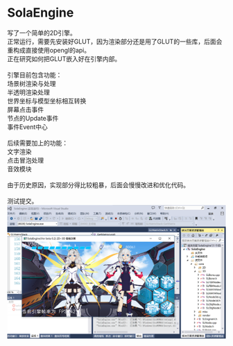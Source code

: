 ﻿# SolaEngine
写了一个简单的2D引擎。</br>
正常运行，需要先安装好GLUT，因为渲染部分还是用了GLUT的一些库，后面会重构成直接使用opengl的api。</br>
正在研究如何把GLUT嵌入好在引擎内部。</br>
</br>
引擎目前包含功能：</br>
	场景树渲染与处理</br>
	半透明渲染处理</br>
	世界坐标与模型坐标相互转换</br>
	屏幕点击事件</br>
	节点的Update事件</br>
	事件Event中心</br>
</br>
后续需要加上的功能：</br>
	文字渲染</br>
	点击冒泡处理</br>
	音效模块</br>
</br>
由于历史原因，实现部分得比较粗暴，后面会慢慢改进和优化代码。</br>
</br>
测试提交。</br>
![image](https://github.com/ebnaqq/SolaEngine/blob/master/Example/ExamplePic.png)
